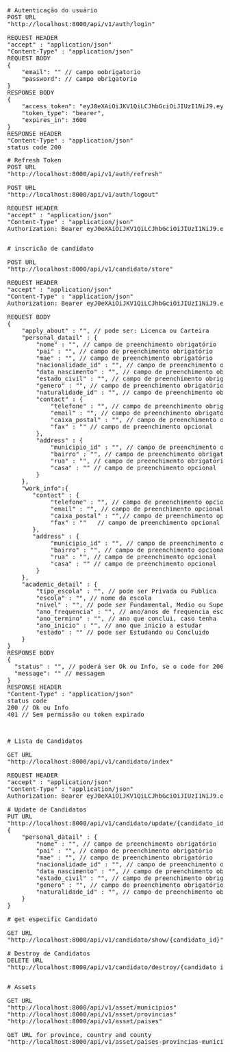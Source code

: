 
<pre>
# Autenticação do usuário
POST URL
"http://localhost:8000/api/v1/auth/login"

REQUEST HEADER
"accept" : "application/json"
"Content-Type" : "application/json"
REQUEST BODY
{
    "email": "" // campo oobrigatorio
    "password": // campo obrigatorio
}
RESPONSE BODY
{
    "access_token": "eyJ0eXAiOiJKV1QiLCJhbGciOiJIUzI1NiJ9.eyJpc3MiGFkYjM5ZTQjWZPKUKKlKRVM",
    "token_type": "bearer",
    "expires_in": 3600
}
RESPONSE HEADER
"Content-Type" : "application/json"
status code 200
</pre>

<pre>
# Refresh Token
POST URL
"http://localhost:8000/api/v1/auth/refresh"

POST URL
"http://localhost:8000/api/v1/auth/logout"

REQUEST HEADER
"accept" : "application/json"
"Content-Type" : "application/json"
Authorization: Bearer eyJ0eXAiOiJKV1QiLCJhbGciOiJIUzI1NiJ9.eyJpc3MiOiJoxvZ2luIiw.iaWF0IjoxNTk2MDE4OTUzLCJleHAiOjE
</pre>

<pre>

# inscricão de candidato

POST URL
"http://localhost:8000/api/v1/candidato/store"

REQUEST HEADER
"accept" : "application/json"
"Content-Type" : "application/json"
Authorization: Bearer eyJ0eXAiOiJKV1QiLCJhbGciOiJIUzI1NiJ9.eyJpc3MiOiJodHRwOAwMFwvdWVuZ2lcL2F.waVwvdjFcL2F1dGhcL2xvZ2luIiw.iaWF0IjoxNTk2MDE4OTUzLCJleHAiOjE

REQUEST BODY
{
    "apply_about" : "", // pode ser: Licenca ou Carteira
    "personal_datail" : {
        "nome" : "", // campo de preenchimento obrigatório
        "pai" : "", // campo de preenchimento obrigatório
        "mae" : "", // campo de preenchimento obrigatório
        "nacionalidade_id" : "", // campo de preenchimento obrigatório
        "data_nascimento" : "", // campo de preenchimento obrigatório
        "estado_civil" : "", // campo de preenchimento obrigatório
        "genero" : "", // campo de preenchimento obrigatório
        "naturalidade_id" : "", // campo de preenchimento obrigatório
        "contact" : {
            "telefone" : "", // campo de preenchimento obrigatório
            "email" : "", // campo de preenchimento obrigatório
            "caixa_postal" : "", // campo de preenchimento opcional
            "fax" : "" // campo de preenchimento opcional
        },
        "address" : {
            "municipio_id" : "", // campo de preenchimento obrigatório
            "bairro" : "", // campo de preenchimento obrigatório
            "rua" : "", // campo de preenchimento obrigatório
            "casa" : "" // campo de preenchimento opcional
        }
    },
    "work_info":{
       "contact" : {
            "telefone" : "", // campo de preenchimento opcional
            "email" : "", // campo de preenchimento opcional
            "caixa_postal" : "",// campo de preenchimento opcional
            "fax" : ""   // campo de preenchimento opcional
       },
       "address" : {
            "municipio_id" : "", // campo de preenchimento opcional
            "bairro" : "", // campo de preenchimento opcional
            "rua" : "", // campo de preenchimento opcional
            "casa" : "" // campo de preenchimento opcional
        }
    },
    "academic_detail" : {
        "tipo_escola" : "", // pode ser Privada ou Publica
        "escola" : "", // nome da escola
        "nivel" : "", // pode ser Fundamental, Medio ou Superior
        "ano_frequencia" : "", // ano/anos de frequencia escolar
        "ano_termino" : "", // ano que conclui, caso tenha
        "ano_inicio" : "", // ano que inicio a estudar
        "estado" : "" // pode ser Estudando ou Concluido
    }
}
RESPONSE BODY
{
  "status" : "", // poderá ser Ok ou Info, se o code for 200
  "message": "" // messagem 
}
RESPONSE HEADER
"Content-Type" : "application/json"
status code
200 // Ok ou Info
401 // Sem permissão ou token expirado

</pre>
<pre>

# Lista de Candidatos

GET URL
"http://localhost:8000/api/v1/candidato/index"

REQUEST HEADER
"accept" : "application/json"
"Content-Type" : "application/json"
Authorization: Bearer eyJ0eXAiOiJKV1QiLCJhbGciOiJIUzI1NiJ9.eyJpc3MiOiJodHRwOlwvXC8xMjcuMC4wLjE6OTAwMFwvdWVuZ2lcL2F.waVwvdjFcL2F1dGhcL2xvZ2luIiw.iaWF0IjoxNTk2MDE4OTUzLCJleHAiOjE

# Update de Candidatos
PUT URL
"http://localhost:8000/api/v1/candidato/update/{candidato_id}"
{
    "personal_datail" : {
        "nome" : "", // campo de preenchimento obrigatório
        "pai" : "", // campo de preenchimento obrigatório
        "mae" : "", // campo de preenchimento obrigatório
        "nacionalidade_id" : "", // campo de preenchimento obrigatório
        "data_nascimento" : "", // campo de preenchimento obrigatório
        "estado_civil" : "", // campo de preenchimento obrigatório
        "genero" : "", // campo de preenchimento obrigatório
        "naturalidade_id" : "", // campo de preenchimento obrigatório
    }
}

# get especific Candidato

GET URL
"http://localhost:8000/api/v1/candidato/show/{candidato_id}"

# Destroy de Candidatos
DELETE URL
"http://localhost:8000/api/v1/candidato/destroy/{candidato_id}"
</pre>

<pre>

# Assets

GET URL
"http://localhost:8000/api/v1/asset/municipios"
"http://localhost:8000/api/v1/asset/provincias"
"http://localhost:8000/api/v1/asset/paises"

GET URL for province, country and county
"http://localhost:8000/api/v1/asset/paises-provincias-municipios"
</pre>